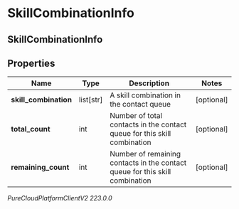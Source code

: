 # SkillCombinationInfo

## SkillCombinationInfo

## Properties

|Name | Type | Description | Notes|
|------------ | ------------- | ------------- | -------------|
| **skill_combination** | list[str] | A skill combination in the contact queue | [optional] |
| **total_count** | int | Number of total contacts in the contact queue for this skill combination | [optional] |
| **remaining_count** | int | Number of remaining contacts in the contact queue for this skill combination | [optional] |



_PureCloudPlatformClientV2 223.0.0_
